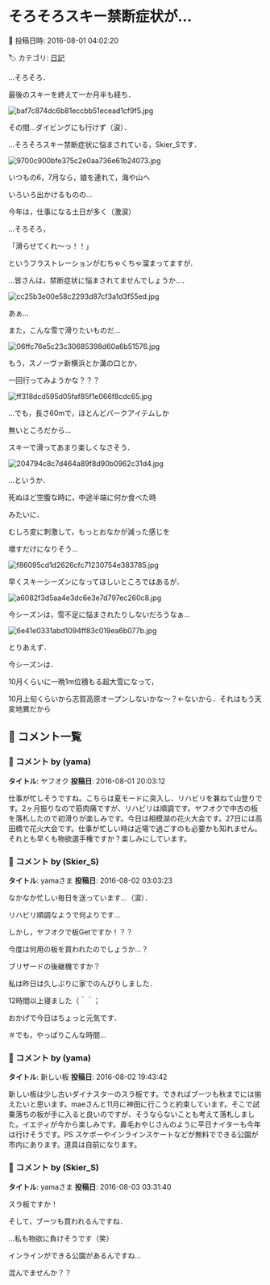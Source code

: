 # そろそろスキー禁断症状が…

📅 投稿日時: 2016-08-01 04:02:20

🏷️ カテゴリ: [日記](cc4b5682fb7b8b144980957a978653fb0.md)

…そろそろ．


最後のスキーを終えて一か月半も経ち．




![baf7c874dc6b81eccbb51ecead1cf9f5.jpg](images/baf7c874dc6b81eccbb51ecead1cf9f5.jpg)







その間…ダイビングにも行けず（涙）．


…そろそろスキー禁断症状に悩まされている，Skier_Sです．




![9700c900bfe375c2e0aa736e61b24073.jpg](images/9700c900bfe375c2e0aa736e61b24073.jpg)







いつもの6，7月なら，娘を連れて，海や山へ


いろいろ出かけるものの…


今年は，仕事になる土日が多く（激涙）


…そろそろ，


「滑らせてくれ～っ！！」


というフラストレーションがむちゃくちゃ溜まってますが．


…皆さんは，禁断症状に悩まされてませんでしょうか…．




![cc25b3e00e58c2293d87cf3a1d3f55ed.jpg](images/cc25b3e00e58c2293d87cf3a1d3f55ed.jpg)




あぁ…


また，こんな雪で滑りたいものだ…




![06ffc76e5c23c30685398d60a6b51576.jpg](images/06ffc76e5c23c30685398d60a6b51576.jpg)







もう，スノーヴァ新横浜とか溝の口とか，


一回行ってみようかな？？？




![ff318dcd595d05faf85f1e066f8cdc65.jpg](images/ff318dcd595d05faf85f1e066f8cdc65.jpg)







…でも，長さ60mで，ほとんどパークアイテムしか


無いところだから…


スキーで滑ってあまり楽しくなさそう．




![204794c8c7d464a89f8d90b0962c31d4.jpg](images/204794c8c7d464a89f8d90b0962c31d4.jpg)




…というか．


死ぬほど空腹な時に，中途半端に何か食べた時


みたいに．


むしろ変に刺激して，もっとおなかが減った感じを


増すだけになりそう…




![f86095cd1d2626cfc71230754e383785.jpg](images/f86095cd1d2626cfc71230754e383785.jpg)







早くスキーシーズンになってほしいところではあるが．




![a6082f3d5aa4e3dc6e3e7d797ec260c8.jpg](images/a6082f3d5aa4e3dc6e3e7d797ec260c8.jpg)




今シーズンは，雪不足に悩まされたりしないだろうなぁ…




![6e41e0331abd1094ff83c019ea6b077b.jpg](images/6e41e0331abd1094ff83c019ea6b077b.jpg)







とりあえず．


今シーズンは．


10月くらいに一晩1m位積もる超大雪になって，


10月上旬くらいから志賀高原オープンしないかな～？←ないから．それはもう天変地異だから

## 💬 コメント一覧

### 💬 コメント by (yama)
**タイトル**: ヤフオク
**投稿日**: 2016-08-01 20:03:12

仕事が忙しそうですね。こちらは夏モードに突入し、リハビリを兼ねて山登りです。2ヶ月振りなので筋肉痛ですが、リハビリは順調です。ヤフオクで中古の板を落札したので初滑りが楽しみです。今日は相模湖の花火大会です。27日には高田橋で花火大会です。仕事が忙しい時は近場で過ごすのも必要かも知れません。それとも早くも物欲選手権ですか？楽しみにしています。

### 💬 コメント by (Skier_S)
**タイトル**: yamaさま
**投稿日**: 2016-08-02 03:03:23

なかなか忙しい毎日を送っています…（涙）．

リハビリ順調なようで何よりです…



しかし，ヤフオクで板Getですか！？？

今度は何用の板を買われたのでしょうか…？

ブリザードの後継機ですか？



私は昨日は久しぶりに家でのんびりしました．

12時間以上寝ました（＾＾；



おかげで今日はちょっと元気です．

＃でも，やっぱりこんな時間…

### 💬 コメント by (yama)
**タイトル**: 新しい板
**投稿日**: 2016-08-02 19:43:42

新しい板は少し古いダイナスターのスラ板です。できればブーツも秋までには揃えたいと思います。maeさんと11月に神田に行こうと約束しています。そこで試乗落ちの板が手に入ると良いのですが、そうならないことも考えて落札しました。イエティが今から楽しみです。鼻毛おやじさんのように平日ナイターも今年は行けそうです。PS スケボーやインラインスケートなどが無料でできる公園が市内にあります。道具は自前になります。

### 💬 コメント by (Skier_S)
**タイトル**: yamaさま
**投稿日**: 2016-08-03 03:31:40

スラ板ですか！

そして，ブーツも買われるんですね．

…私も物欲に負けそうです（笑）



インラインができる公園があるんですね…

混んでませんか？？

